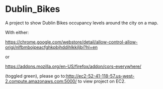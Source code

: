 # Dublin_Bikes

A project to show Dublin Bikes occupancy levels around the city on a map. 

With either:

https://chrome.google.com/webstore/detail/allow-control-allow-origi/nlfbmbojpeacfghkpbjhddihlkkiljbi?hl=en

or

https://addons.mozilla.org/en-US/firefox/addon/cors-everywhere/

(toggled green), please go to:http://ec2-52-41-118-57.us-west-2.compute.amazonaws.com:5000/ to view project on EC2. 

